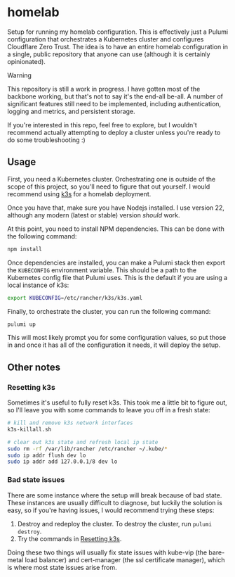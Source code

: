 # homelab

Setup for running my homelab configuration. This is effectively just a Pulumi configuration
that orchestrates a Kubernetes cluster and configures Cloudflare Zero Trust. The
idea is to have an entire homelab configuration in a single, public repository that
anyone can use (although it is certainly opinionated).

> [!WARNING]
> This repository is still a work in progress. I have gotten most of the backbone
> working, but that's not to say it's the end-all be-all. A number of significant
> features still need to be implemented, including authentication, logging and metrics,
> and persistent storage.
>
> If you're interested in this repo, feel free to explore, but I wouldn't recommend
> actually attempting to deploy a cluster unless you're ready to do some troubleshooting
> :)

## Usage

First, you need a Kubernetes cluster. Orchestrating one is outside of the scope
of this project, so you'll need to figure that out yourself. I would recommend using
[k3s](https://k3s.io) for a homelab deployment.

Once you have that, make sure you have Nodejs installed. I use version 22, although
any modern (latest or stable) version _should_ work.

At this point, you need to install NPM dependencies. This can be done with the
following command:

```bash
npm install
```

Once dependencies are installed, you can make a Pulumi stack then export the `KUBECONFIG`
environment variable. This should be a path to the Kubernetes config file that Pulumi
uses. This is the default if you are using a local instance of k3s:

```bash
export KUBECONFIG=/etc/rancher/k3s/k3s.yaml
```

Finally, to orchestrate the cluster, you can run the following command:

```bash
pulumi up
```

This will most likely prompt you for some configuration values, so put those in
and once it has all of the configuration it needs, it will deploy the setup.

## Other notes

### Resetting k3s

Sometimes it's useful to fully reset k3s. This took me a little bit to figure out,
so I'll leave you with some commands to leave you off in a fresh state:

```bash
# kill and remove k3s network interfaces
k3s-killall.sh

# clear out k3s state and refresh local ip state
sudo rm -rf /var/lib/rancher /etc/rancher ~/.kube/*
sudo ip addr flush dev lo
sudo ip addr add 127.0.0.1/8 dev lo
```

### Bad state issues

There are some instance where the setup will break because of bad state. These instances
are usually difficult to diagnose, but luckily the solution is easy, so if you're
having issues, I would recommend trying these steps:

1. Destroy and redeploy the cluster. To destroy the cluster, run `pulumi destroy`.
2. Try the commands in [Resetting k3s](#resetting-k3s).

Doing these two things will usually fix state issues with kube-vip (the bare-metal
load balancer) and cert-manager (the ssl certificate manager), which is where most
state issues arise from.
